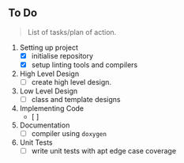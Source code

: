 ## To Do
> List of tasks/plan of action.

1. Setting up project
    + [x] initialise repository
    + [x] setup linting tools and compilers
2. High Level Design
    + [ ] create high level design.
3. Low Level Design
    + [ ] class and template designs
4. Implementing Code
    + [ ] 
5. Documentation
    + [ ] compiler using `doxygen`
6. Unit Tests
    + [ ] write unit tests with apt edge case coverage